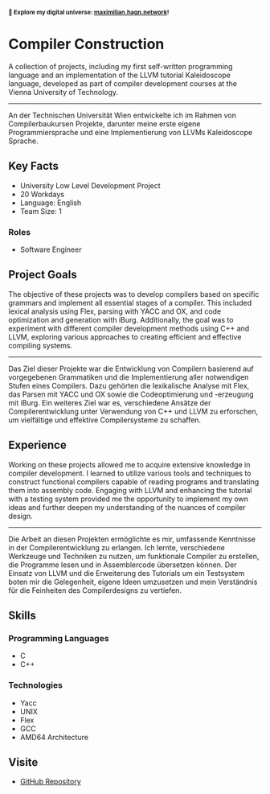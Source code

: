 <small>**🚀 Explore my digital universe: [maximilian.hagn.network](https://maximilian.hagn.network)!</small>**

# Compiler Construction

A collection of projects, including my first self-written programming language and an implementation of the LLVM tutorial Kaleidoscope language, developed as part of compiler development courses at the Vienna University of Technology.


---
An der Technischen Universität Wien entwickelte ich im Rahmen von Compilerbaukursen Projekte, darunter meine erste eigene Programmiersprache und eine Implementierung von LLVMs Kaleidoscope Sprache.

## Key Facts

- University Low Level Development Project
- 20 Workdays
- Language: English
- Team Size: 1

### Roles

- Software Engineer

## Project Goals

The objective of these projects was to develop compilers based on specific grammars and implement all essential stages of a compiler. This included lexical analysis using Flex, parsing with YACC and OX, and code optimization and generation with iBurg. Additionally, the goal was to experiment with different compiler development methods using C++ and LLVM, exploring various approaches to creating efficient and effective compiling systems.


---
Das Ziel dieser Projekte war die Entwicklung von Compilern basierend auf vorgegebenen Grammatiken und die Implementierung aller notwendigen Stufen eines Compilers. Dazu gehörten die lexikalische Analyse mit Flex, das Parsen mit YACC und OX sowie die Codeoptimierung und -erzeugung mit iBurg. Ein weiteres Ziel war es, verschiedene Ansätze der Compilerentwicklung unter Verwendung von C++ und LLVM zu erforschen, um vielfältige und effektive Compilersysteme zu schaffen.

## Experience

Working on these projects allowed me to acquire extensive knowledge in compiler development. I learned to utilize various tools and techniques to construct functional compilers capable of reading programs and translating them into assembly code. Engaging with LLVM and enhancing the tutorial with a testing system provided me the opportunity to implement my own ideas and further deepen my understanding of the nuances of compiler design.


---
Die Arbeit an diesen Projekten ermöglichte es mir, umfassende Kenntnisse in der Compilerentwicklung zu erlangen. Ich lernte, verschiedene Werkzeuge und Techniken zu nutzen, um funktionale Compiler zu erstellen, die Programme lesen und in Assemblercode übersetzen können. Der Einsatz von LLVM und die Erweiterung des Tutorials um ein Testsystem boten mir die Gelegenheit, eigene Ideen umzusetzen und mein Verständnis für die Feinheiten des Compilerdesigns zu vertiefen.

## Skills

### Programming Languages

 - C
 - C++
### Technologies

 - Yacc
 - UNIX
 - Flex
 - GCC
 - AMD64 Architecture

## Visite

- [GitHub Repository](https://github.com/maxhagn/CompilerConstruction)

